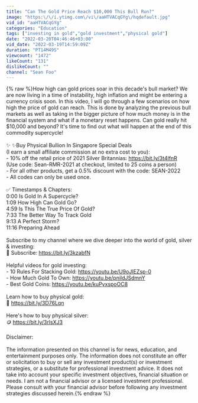 ```yaml
---
title: "Can The Gold Price Reach $10,000 This Bull Run?"
image: "https:\/\/i.ytimg.com\/vi\/aaHTVACqGYg\/hqdefault.jpg"
vid_id: "aaHTVACqGYg"
categories: "Education"
tags: ["investing in gold","gold investment","physical gold"]
date: "2022-03-20T04:46:46+03:00"
vid_date: "2022-03-19T14:59:09Z"
duration: "PT14M49S"
viewcount: "1472"
likeCount: "131"
dislikeCount: ""
channel: "Sean Foo"
---
```

{% raw %}How high can gold prices soar in this decade's bull market? We are now living in a time of instability, high inflation and might be entering a currency crisis soon. In this video, I will go through a few scenarios on how high the price of gold can reach. This is done by analyzing the previous bull markets as well as taking in the bigger picture of how much money is in the financial system and what if a monetary reset happens. Can gold really hit $10,000 and beyond? It's time to find out what will happen at the end of this commodity supercycle!<br /><br />✨ ✨Buy Physical Bullion In Singapore Special Deals<br />(I earn a small affiliate commission at no extra cost to you):<br />- 10% off the retail price of 2021 Silver Britannias: <a rel="nofollow" target="blank" href="https://bit.ly/3t4lfnR">https://bit.ly/3t4lfnR</a><br />(Use code: Sean-RMR-2021 at checkout, limited to 25 coins a person)<br />- For all other products, get a 0.5% discount with the code: SEAN-2022<br />- All codes can only be used once.<br /><br />✅ Timestamps &amp; Chapters:<br />0:00 Is Gold In A Supercycle?<br />1:09 How High Can Gold Go?<br />4:59 Is This The True Price Of Gold?<br />7:33 The Better Way To Track Gold<br />9:13 A Perfect Storm?<br />11:16 Preparing Ahead<br /><br />Subscribe to my channel where we dive deeper into the world of gold, silver &amp; investing:<br />🔴 Subscribe: <a rel="nofollow" target="blank" href="https://bit.ly/3kzabfN">https://bit.ly/3kzabfN</a><br /><br />Helpful videos for gold investing:<br />- 10 Rules For Stacking Gold: <a rel="nofollow" target="blank" href="https://youtu.be/U9oJIEZsp-0">https://youtu.be/U9oJIEZsp-0</a><br />- How Much Gold To Own: <a rel="nofollow" target="blank" href="https://youtu.be/pnildJSdmnY">https://youtu.be/pnildJSdmnY</a><br />- Best Gold Coins: <a rel="nofollow" target="blank" href="https://youtu.be/kuPyxspoOC8">https://youtu.be/kuPyxspoOC8</a> <br /><br />Learn how to buy physical gold:<br />👑 <a rel="nofollow" target="blank" href="https://bit.ly/3D76Lqn">https://bit.ly/3D76Lqn</a><br /><br />Here's how to buy physical silver:<br />🪙 <a rel="nofollow" target="blank" href="https://bit.ly/3rlsXJ3">https://bit.ly/3rlsXJ3</a><br /><br />Disclaimer:<br /><br />The information presented on this channel is for news, education, and entertainment purposes only. The information does not constitute an offer or solicitation to buy or sell any investment product(s) or investment strategies, or a substitute for professional investment advice. It does not take into account your specific investment objectives, financial situation or needs. I am not a financial advisor or a licensed investment professional. Please consult with your financial advisor before following any investment strategies discussed herein.{% endraw %}
